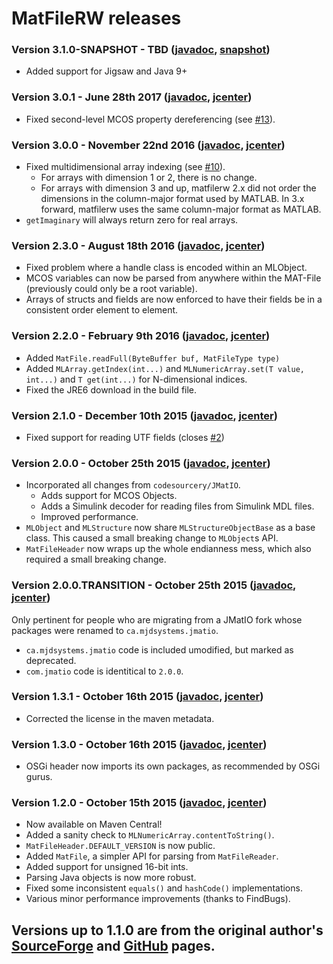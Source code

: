 # MatFileRW releases

### Version 3.1.0-SNAPSHOT - TBD ([javadoc](http://diffplug.github.io/matfilerw/javadoc/snapshot/), [snapshot](https://oss.sonatype.org/content/repositories/snapshots/com/diffplug/matsim/matfilerw/))
* Added support for Jigsaw and Java 9+

### Version 3.0.1 - June 28th 2017 ([javadoc](http://diffplug.github.io/matfilerw/javadoc/3.0.1/), [jcenter](https://bintray.com/diffplug/opensource/matfilerw/3.0.1/view))

* Fixed second-level MCOS property dereferencing (see [#13](https://github.com/diffplug/matfilerw/issues/13)).

### Version 3.0.0 - November 22nd 2016 ([javadoc](http://diffplug.github.io/matfilerw/javadoc/3.0.0/), [jcenter](https://bintray.com/diffplug/opensource/matfilerw/3.0.0/view))

* Fixed multidimensional array indexing (see [#10](https://github.com/diffplug/matfilerw/issues/10)).
	+ For arrays with dimension 1 or 2, there is no change.
	+ For arrays with dimension 3 and up, matfilerw 2.x did not order the dimensions in the column-major format used by MATLAB.  In 3.x forward, matfilerw uses the same column-major format as MATLAB.
* `getImaginary` will always return zero for real arrays.

### Version 2.3.0 - August 18th 2016 ([javadoc](http://diffplug.github.io/matfilerw/javadoc/2.3.0/), [jcenter](https://bintray.com/diffplug/opensource/matfilerw/2.3.0/view))

* Fixed problem where a handle class is encoded within an MLObject.
* MCOS variables can now be parsed from anywhere within the MAT-File (previously could only be a root variable).
* Arrays of structs and fields are now enforced to have their fields be in a consistent order element to element.

### Version 2.2.0 - February 9th 2016 ([javadoc](http://diffplug.github.io/matfilerw/javadoc/2.2.0/), [jcenter](https://bintray.com/diffplug/opensource/matfilerw/2.2.0/view))

* Added `MatFile.readFull(ByteBuffer buf, MatFileType type)`
* Added `MLArray.getIndex(int...)` and `MLNumericArray.set(T value, int...)` and `T get(int...)` for N-dimensional indices.
* Fixed the JRE6 download in the build file.

### Version 2.1.0 - December 10th 2015 ([javadoc](http://diffplug.github.io/matfilerw/javadoc/2.1.0/), [jcenter](https://bintray.com/diffplug/opensource/matfilerw/2.1.0/view))

* Fixed support for reading UTF fields (closes [#2](https://github.com/diffplug/matfilerw/issues/2))

### Version 2.0.0 - October 25th 2015 ([javadoc](http://diffplug.github.io/matfilerw/javadoc/2.0.0/), [jcenter](https://bintray.com/diffplug/opensource/matfilerw/2.0.0/view))

* Incorporated all changes from `codesourcery/JMatIO`.
	+ Adds support for MCOS Objects.
	+ Adds a Simulink decoder for reading files from Simulink MDL files.
	+ Improved performance.
* `MLObject` and `MLStructure` now share `MLStructureObjectBase` as a base class.  This caused a small breaking change to `MLObject`s API.
* `MatFileHeader` now wraps up the whole endianness mess, which also required a small breaking change.

### Version 2.0.0.TRANSITION - October 25th 2015 ([javadoc](http://diffplug.github.io/matfilerw/javadoc/2.0.TRANSITION/), [jcenter](https://bintray.com/diffplug/opensource/matfilerw/2.0.TRANSITION/view))

Only pertinent for people who are migrating from a JMatIO fork whose packages were renamed to `ca.mjdsystems.jmatio`.

* `ca.mjdsystems.jmatio` code is included umodified, but marked as deprecated.
* `com.jmatio` code is identitical to `2.0.0`.

### Version 1.3.1 - October 16th 2015 ([javadoc](http://diffplug.github.io/matfilerw/javadoc/1.3.1/), [jcenter](https://bintray.com/diffplug/opensource/matfilerw/1.3.1/view))

* Corrected the license in the maven metadata.

### Version 1.3.0 - October 16th 2015 ([javadoc](http://diffplug.github.io/matfilerw/javadoc/1.3.0/), [jcenter](https://bintray.com/diffplug/opensource/matfilerw/1.3.0/view))

* OSGi header now imports its own packages, as recommended by OSGi gurus.

### Version 1.2.0 - October 15th 2015 ([javadoc](http://diffplug.github.io/matfilerw/javadoc/1.2.0/), [jcenter](https://bintray.com/diffplug/opensource/matfilerw/1.2.0/view))

* Now available on Maven Central!
* Added a sanity check to `MLNumericArray.contentToString()`.
* `MatFileHeader.DEFAULT_VERSION` is now public.
* Added `MatFile`, a simpler API for parsing from `MatFileReader`.
* Added support for unsigned 16-bit ints.
* Parsing Java objects is now more robust.
* Fixed some inconsistent `equals()` and `hashCode()` implementations.
* Various minor performance improvements (thanks to FindBugs).

## Versions up to 1.1.0 are from the original author's [SourceForge](http://sourceforge.net/projects/jmatio/) and [GitHub](https://github.com/gradusnikov/jmatio) pages.
